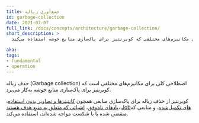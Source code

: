 ```yaml
---
title: جمع‌آوری زباله
id: garbage-collection
date: 2021-07-07
full_link: /docs/concepts/architecture/garbage-collection/
short_description: >
  اصطلاحی کلی برای مکانیزم‌های مختلفی که کوبرنتیز برای پاک‌سازی منابع خوشه استفاده می‌کند.

aka: 
tags:
- fundamental
- operation
---
```


حذف زباله (Garbage collection) اصطلاحی کلی برای مکانیزم‌های مختلفی است که کوبرنتیز برای پاک‌سازی منابع خوشه به‌کار می‌برد. 

<!--more-->

کوبرنتیز از حذف زباله برای پاک‌سازی منابعی همچون
[کانتینرها و تصاویر بدون استفاده](/docs/concepts/architecture/garbage-collection/#containers-images)،
[پادهای ناموفق](/docs/concepts/workloads/pods/pod-lifecycle/#pod-garbage-collection)،
[اشیائی که متعلق به منبع هدف هستند](/docs/concepts/overview/working-with-objects/owners-dependents/)،
[Jobهای تکمیل‌شده](/docs/concepts/workloads/controllers/ttlafterfinished/)، و منابعی
که منقضی شده یا با شکست مواجه شده‌اند، استفاده می‌کند.

